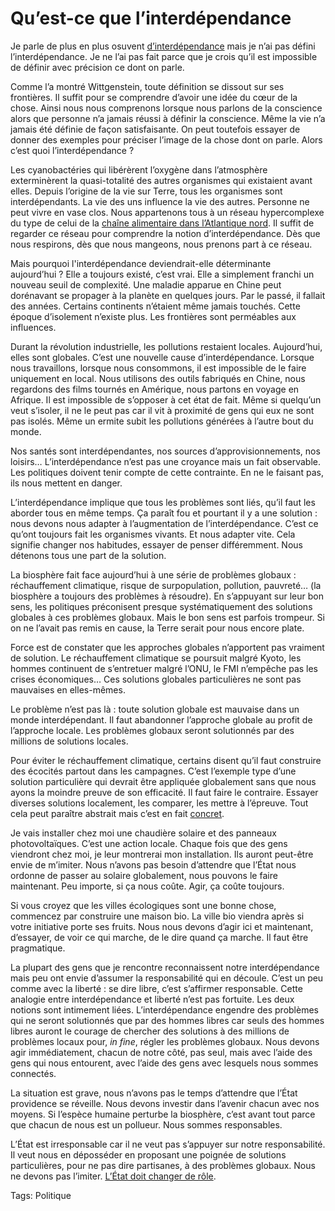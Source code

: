 # Qu’est-ce que l’interdépendance

Je parle de plus en plus osuvent [d’interdépendance](/2006/06/27/declaration-d%e2%80%99interdependance/) mais je n’ai pas défini l’interdépendance. Je ne l’ai pas fait parce que je crois qu’il est impossible de définir avec précision ce dont on parle.

Comme l’a montré Wittgenstein, toute définition se dissout sur ses frontières. Il suffit pour se comprendre d’avoir une idée du cœur de la chose. Ainsi nous nous comprenons lorsque nous parlons de la conscience alors que personne n’a jamais réussi à définir la conscience. Même la vie n’a jamais été définie de façon satisfaisante. On peut toutefois essayer de donner des exemples pour préciser l’image de la chose dont on parle. Alors c’est quoi l’interdépendance ?

Les cyanobactéries qui libérèrent l’oxygène dans l’atmosphère exterminèrent la quasi-totalité des autres organismes qui existaient avant elles. Depuis l’origine de la vie sur Terre, tous les organismes sont interdépendants. La vie des uns influence la vie des autres. Personne ne peut vivre en vase clos. Nous appartenons tous à un réseau hypercomplexe du type de celui de la [chaîne alimentaire dans l’Atlantique nord](http://www.fisherycrisis.com/coral7.html). Il suffit de regarder ce réseau pour comprendre la notion d’interdépendance. Dès que nous respirons, dès que nous mangeons, nous prenons part à ce réseau.

Mais pourquoi l'interdépendance deviendrait-elle déterminante aujourd’hui ? Elle a toujours existé, c’est vrai. Elle a simplement franchi un nouveau seuil de complexité. Une maladie apparue en Chine peut dorénavant se propager à la planète en quelques jours. Par le passé, il fallait des années. Certains continents n’étaient même jamais touchés. Cette époque d’isolement n’existe plus. Les frontières sont perméables aux influences.

Durant la révolution industrielle, les pollutions restaient locales. Aujourd’hui, elles sont globales. C’est une nouvelle cause d’interdépendance. Lorsque nous travaillons, lorsque nous consommons, il est impossible de le faire uniquement en local. Nous utilisons des outils fabriqués en Chine, nous regardons des films tournés en Amérique, nous partons en voyage en Afrique. Il est impossible de s’opposer à cet état de fait. Même si quelqu’un veut s’isoler, il ne le peut pas car il vit à proximité de gens qui eux ne sont pas isolés. Même un ermite subit les pollutions générées à l’autre bout du monde.

Nos santés sont interdépendantes, nos sources d’approvisionnements, nos loisirs… L’interdépendance n’est pas une croyance mais un fait observable. Les politiques doivent tenir compte de cette contrainte. En ne le faisant pas, ils nous mettent en danger.

L’interdépendance implique que tous les problèmes sont liés, qu’il faut les aborder tous en même temps. Ça paraît fou et pourtant il y a une solution : nous devons nous adapter à l’augmentation de l’interdépendance. C’est ce qu’ont toujours fait les organismes vivants. Et nous adapter vite. Cela signifie changer nos habitudes, essayer de penser différemment. Nous détenons tous une part de la solution.

La biosphère fait face aujourd’hui à une série de problèmes globaux : réchauffement climatique, risque de surpopulation, pollution, pauvreté… (la biosphère a toujours des problèmes à résoudre). En s’appuyant sur leur bon sens, les politiques préconisent presque systématiquement des solutions globales à ces problèmes globaux. Mais le bon sens est parfois trompeur. Si on ne l’avait pas remis en cause, la Terre serait pour nous encore plate.

Force est de constater que les approches globales n’apportent pas vraiment de solution. Le réchauffement climatique se poursuit malgré Kyoto, les hommes continuent de s’entretuer malgré l’ONU, le FMI n’empêche pas les crises économiques… Ces solutions globales particulières ne sont pas mauvaises en elles-mêmes.

Le problème n’est pas là : toute solution globale est mauvaise dans un monde interdépendant. Il faut abandonner l’approche globale au profit de l’approche locale. Les problèmes globaux seront solutionnés par des millions de solutions locales.

Pour éviter le réchauffement climatique, certains disent qu’il faut construire des écocités partout dans les campagnes. C’est l’exemple type d’une solution particulière qui devrait être appliquée globalement sans que nous ayons la moindre preuve de son efficacité. Il faut faire le contraire. Essayer diverses solutions localement, les comparer, les mettre à l’épreuve. Tout cela peut paraître abstrait mais c’est en fait [concret](/2006/05/14/que-faire/).

Je vais installer chez moi une chaudière solaire et des panneaux photovoltaïques. C’est une action locale. Chaque fois que des gens viendront chez moi, je leur montrerai mon installation. Ils auront peut-être envie de m’imiter. Nous n’avons pas besoin d’attendre que l’État nous ordonne de passer au solaire globalement, nous pouvons le faire maintenant. Peu importe, si ça nous coûte. Agir, ça coûte toujours.

Si vous croyez que les villes écologiques sont une bonne chose, commencez par construire une maison bio. La ville bio viendra après si votre initiative porte ses fruits. Nous nous devons d’agir ici et maintenant, d’essayer, de voir ce qui marche, de le dire quand ça marche. Il faut être pragmatique.

La plupart des gens que je rencontre reconnaissent notre interdépendance mais peu ont envie d’assumer la responsabilité qui en découle. C’est un peu comme avec la liberté : se dire libre, c’est s’affirmer responsable. Cette analogie entre interdépendance et liberté n’est pas fortuite. Les deux notions sont intimement liées. L’interdépendance engendre des problèmes qui ne seront solutionnés que par des hommes libres car seuls des hommes libres auront le courage de chercher des solutions à des millions de problèmes locaux pour, *in fine*, régler les problèmes globaux. Nous devons agir immédiatement, chacun de notre côté, pas seul, mais avec l’aide des gens qui nous entourent, avec l’aide des gens avec lesquels nous sommes connectés.

La situation est grave, nous n’avons pas le temps d’attendre que l’État providence se réveille. Nous devons investir dans l’avenir chacun avec nos moyens. Si l’espèce humaine perturbe la biosphère, c’est avant tout parce que chacun de nous est un pollueur. Nous sommes responsables.

L’État est irresponsable car il ne veut pas s’appuyer sur notre responsabilité. Il veut nous en déposséder en proposant une poignée de solutions particulières, pour ne pas dire partisanes, à des problèmes globaux. Nous ne devons pas l’imiter. [L’État doit changer de rôle](/2006/07/04/interdependance-ou-etat/).

Tags: Politique